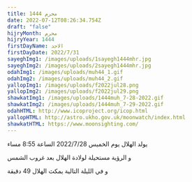 ```yaml
---
title: محرم 1444
date: 2022-07-12T08:26:34.754Z
draft: "false"
hijryMonth: محرم
hijryYear: 1444
firstDayName: الاحد
firstDayDate: 2022/7/31
sayeghImg1: /images/uploads/1sayegh1444mhr.jpg
sayeghImg2: /images/uploads/2sayegh1444mhr.jpg
odahImg1: /images/uploads/muh44_1.gif
odahImg2: /images/uploads/muh44_2.gif
yallopImg1: /images/uploads/f2022jul28.png
yallopImg2: /images/uploads/f2022jul29.png
shawkatImg1: /images/uploads/1444muh_7-28-2022.gif
shawkatImg2: /images/uploads/1444muh_7-29-2022.gif
odahHTML: http://www.icoproject.org/icop.html
yallopHTML: http://astro.ukho.gov.uk/moonwatch/index.html
shawkatHTML: https://www.moonsighting.com/
---
```

يولد الهلال يوم الخميس 2022/7/28 الساعة 8:55 مساء

و الرؤية مستحيلة لولادة الهلال بعد غروب الشمس

و في الليلة التالية يمكث الهلال 49 دقيقة